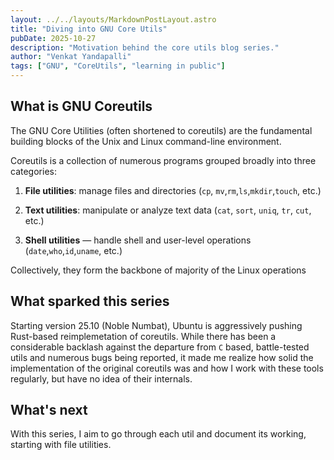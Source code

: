 ```yaml
---
layout: ../../layouts/MarkdownPostLayout.astro
title: "Diving into GNU Core Utils"
pubDate: 2025-10-27
description: "Motivation behind the core utils blog series."
author: "Venkat Yandapalli"
tags: ["GNU", "CoreUtils", "learning in public"]
---
```


## What is GNU Coreutils

The GNU Core Utilities (often shortened to coreutils) are the fundamental building blocks of the Unix and Linux command-line environment.

Coreutils is a collection of numerous programs grouped broadly into three categories:

1. **File utilities**: manage files and directories (`cp`, `mv`,`rm`,`ls`,`mkdir`,`touch`, etc.)

2. **Text utilities**: manipulate or analyze text data (`cat`, `sort`, `uniq`, `tr`, `cut`, etc.)

3. **Shell utilities** — handle shell and user-level operations (`date`,`who`,`id`,`uname`, etc.)

Collectively, they form the backbone of majority of the Linux operations

## What sparked this series

Starting version 25.10 (Noble Numbat), Ubuntu is aggressively pushing Rust-based reimplemetation of coreutils. While there has been a considerable backlash against the departure from `C` based, battle-tested utils and numerous bugs being reported, it made me realize how solid the implementation of the original coreutils was and how I work with these tools regularly, but have no idea of their internals.


## What's next

With this series, I aim to go through each util and document its working, starting with file utilities.
